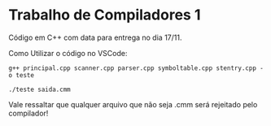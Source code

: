 # Trabalho de Compiladores 1
Código em C++ com data para entrega no dia 17/11.

Como Utilizar o código no VSCode:

```
g++ principal.cpp scanner.cpp parser.cpp symboltable.cpp stentry.cpp -o teste
```

```
./teste saida.cmm
```

Vale ressaltar que qualquer arquivo que não seja .cmm será rejeitado pelo compilador!
